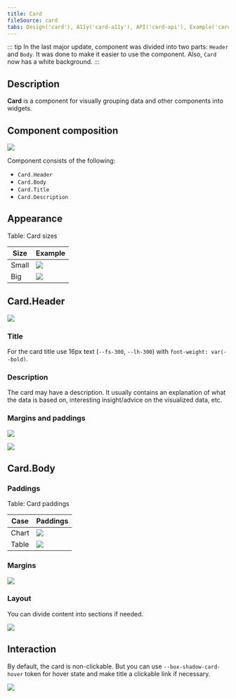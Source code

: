 ```yaml
---
title: Card
fileSource: card
tabs: Design('card'), A11y('card-a11y'), API('card-api'), Example('card-code'), Changelog('card-changelog')
---
```


::: tip
In the last major update, component was divided into two parts: `Header` and `Body`. It was done to make it easier to use the component. Also, `Card` now has a white background.
:::

## Description

**Card** is a component for visually grouping data and other components into widgets.

## Component composition

![](static/card-composition.png)

Component consists of the following:

- `Card.Header`
- `Card.Body`
- `Card.Title`
- `Card.Description`

## Appearance

Table: Card sizes

| Size  | Example                                      |
| ----- | -------------------------------------------- |
| Small | ![](static/card-small.png) |
| Big   | ![](static/card-big.png)     |

## Card.Header

![](static/card-header.png)

### Title

For the card title use 16px text (`--fs-300`, `--lh-300`) with `font-weight: var(--bold)`.

### Description

The card may have a description. It usually contains an explanation of what the data is based on, interesting insight/advice on the visualized data, etc.

### Margins and paddings

![](static/card-paddings1.png)

![](static/card-margins1.png)

## Card.Body

### Paddings

Table: Card paddings

| Case  | Paddings                       |
| ----- | ------------------------------ |
| Chart | ![](static/card-paddings2.png) |
| Table | ![](static/card-paddings3.png) |

### Margins

![](static/card-margins2.png)

### Layout

You can divide content into sections if needed.

![](static/card-layout.png)

## Interaction

By default, the card is non-clickable. But you can use `--box-shadow-card-hover` token for hover state and make title a clickable link if necessary.

![](static/card-clickable.png)

